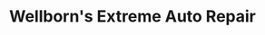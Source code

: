 ---
title: "Wellborn's Extreme Auto Repair"
url: /queen-city/wellborns-extreme-auto-repair/
shop: Autowerkstatt
---